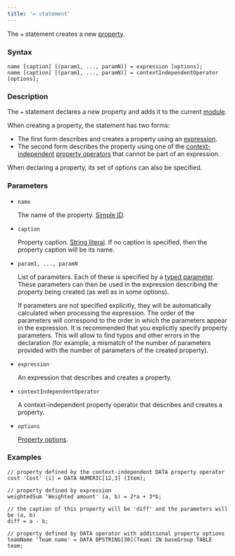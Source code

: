 ```yaml
---
title: '= statement'
---
```


The `=` statement creates a new [property](Properties.md).

### Syntax

```
name [caption] [(param1, ..., paramN)] = expression [options];
name [caption] [(param1, ..., paramN)] = contextIndependentOperator [options];
```

### Description

The `=` statement declares a new property and adds it to the current [module](Modules.md).

When creating a property, the statement has two forms:

- The first form describes and creates a property using an [expression](Expression.md). 
- The second form describes the property using one of the [context-independent](Property_operators.md#contextindependent) [property operators](Property_operators.md) that cannot be part of an expression.

When declaring a property, its set of options can also be specified.   

### Parameters

- `name`

    The name of the property. [Simple ID](IDs.md#id).

- `caption`

    Property caption. [String literal](Literals.md#strliteral). If no caption is specified, then the property caption will be its name.  

- `param1, ..., paramN`

    List of parameters. Each of these is specified by a [typed parameter](IDs.md#paramid). These parameters can then be used in the expression describing the property being created (as well as in some options).

    If parameters are not specified explicitly, they will be automatically calculated when processing the expression. The order of the parameters will correspond to the order in which the parameters appear in the expression. It is recommended that you explicitly specify property parameters. This will allow to find typos and other errors in the declaration (for example, a mismatch of the number of parameters provided with the number of parameters of the created property).

- `expression`

    An expression that describes and creates a property. 

- `contextIndependentOperator`

    A context-independent property operator that describes and creates a property. 

- `options`

    [Property options](Property_options.md). 

### Examples

```lsf
// property defined by the context-independent DATA property operator
cost 'Cost' (i) = DATA NUMERIC[12,3] (Item);

// property defined by expression
weightedSum 'Weighted amount' (a, b) = 2*a + 3*b;

// the caption of this property will be 'diff' and the parameters will be (a, b)
diff = a - b;

// property defined by DATA operator with additional property options
teamName 'Team name' = DATA BPSTRING[30](Team) IN baseGroup TABLE team; 
```
